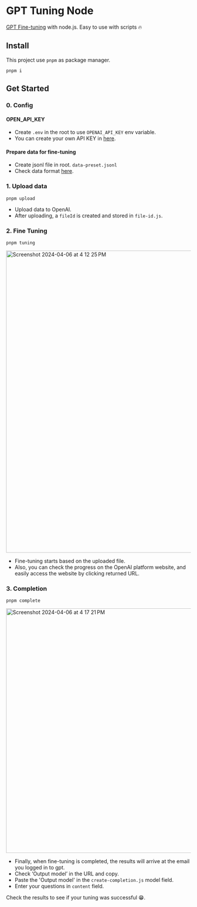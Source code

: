 # GPT Tuning Node

[GPT Fine-tuning](https://platform.openai.com/docs/guides/fine-tuning) with node.js. Easy to use with scripts 🔥

## Install

This project use `pnpm` as package manager.

```
pnpm i
```

## Get Started

### 0. Config

#### OPEN_API_KEY

- Create `.env` in the root to use `OPENAI_API_KEY` env variable.
- You can create your own API KEY in [here](https://platform.openai.com/api-keys).

#### Prepare data for fine-tuning

- Create jsonl file in root. `data-preset.jsonl`
- Check data format [here](https://platform.openai.com/docs/guides/fine-tuning/example-format).

### 1. Upload data

```
pnpm upload
```

- Upload data to OpenAI.
- After uploading, a `fileId` is created and stored in `file-id.js`.

### 2. Fine Tuning

```
pnpm tuning
```
<img width="825" alt="Screenshot 2024-04-06 at 4 12 25 PM" src="https://github.com/Dann1y/gpt-tuning-node/assets/29726020/793d74a8-abfd-4e69-a7a9-c0dfcce91ee4">


- Fine-tuning starts based on the uploaded file.
- Also, you can check the progress on the OpenAI platform website, and easily access the website by clicking returned URL.




### 3. Completion

```
pnpm complete
```
<img width="668" alt="Screenshot 2024-04-06 at 4 17 21 PM" src="https://github.com/Dann1y/gpt-tuning-node/assets/29726020/e65b60b0-1ae5-4c03-b5c5-3b06f6e95908">

- Finally, when fine-tuning is completed, the results will arrive at the email you logged in to gpt.
- Check ‘Output model’ in the URL and copy.
- Paste the 'Output model' in the `create-completion.js` model field.
- Enter your questions in `content` field.

Check the results to see if your tuning was successful 😁.
